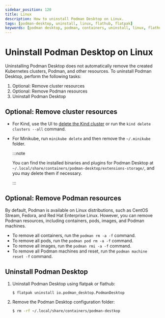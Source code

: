 ```yaml
---
sidebar_position: 120
title: Linux
description: How to uninstall Podman Desktop on Linux.
tags: [podman-desktop, uninstall, linux, flathub, flatpak]
keywords: [podman desktop, podman, containers, uninstall, linux, flathub, flatpak]
---
```


# Uninstall Podman Desktop on Linux

Uninstalling Podman Desktop does not automatically remove the created Kubernetes clusters, Podman, and other resources. To uninstall Podman Desktop, perform the following tasks:

1. Optional: Remove cluster resources
1. Optional: Remove Podman resources
1. Uninstall Podman Desktop

## Optional: Remove cluster resources

- For Kind, use the UI to [delete the Kind cluster](/docs/kind/deleting-your-kind-cluster) or run the `kind delete clusters --all` command.
- For Minikube, run `minikube delete` and then remove the `~/.minikube` folder.

  :::note

  You can find the installed binaries and plugins for Podman Desktop at `~/.local/share/containers/podman-desktop/extensions-storage/`, and you may delete them if necessary.

  :::

## Optional: Remove Podman resources

By default, Podman is available on Linux distributions, such as CentOS Stream, Fedora, and Red Hat Enterprise Linux. However, you can remove Podman resources, including containers, pods, images, and Podman machines.

- To remove all containers, run the `podman rm -a -f` command.
- To remove all pods, run the `podman pod rm -a -f` command.
- To remove all images, run the `podman rmi -a -f` command.
- To remove all Podman machines and reset, run the `podman machine reset -f` command.

## Uninstall Podman Desktop

1. Uninstall Podman Desktop using flatpak or flathub:

   ```sh
   $ flatpak uninstall io.podman_desktop.PodmanDesktop
   ```

1. Remove the Podman Desktop configuration folder:
   ```sh
   $ rm -rf ~/.local/share/containers/podman-destkop
   ```
